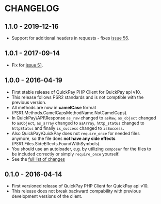 # CHANGELOG

## 1.1.0 - 2019-12-16

- Support for additional headers in requests - fixes [issue 56](https://github.com/QuickPay/quickpay-php-client/issues/56).

## 1.0.1 - 2017-09-14

- Fix for [issue 51](https://github.com/QuickPay/quickpay-php-client/issues/51).

## 1.0.0 - 2016-04-19

- First stable release of QuickPay PHP Client for QuickPay api v10.
- This release follows PSR2 standards and is not comptible with the previous version.
- All methods are now in **camelCase** format (PSR1.Methods.CamelCapsMethodName.NotCamelCaps).
- In QuickPay\API\Response `as_raw` changed to `asRaw`, `as_object` changed to `asObject`, `as_array` changed to `asArray`, `http_status` changed to `httpStatus` and finally `is_success` changed to `isSuccess`.
- Also QuickPay\QuickPay does not `require_once` for needed files anymore, so the file does **not have any side effects** (PSR1.Files.SideEffects.FoundWithSymbols).
- You should use an autoloader, e.g. by utilizing `composer` for the files to be included correctly or simply `require_once` yourself.
- See the [full list of changes](https://github.com/QuickPay/quickpay-php-client/commit/d59ca916843a4bd72b29b2b5fc1bfe918bfbc637)

## 0.1.0 - 2016-04-14

- First versioned release of QuickPay PHP Client for QuickPay api v10.
- This release does not break backward compability with previous development versions of the client.
